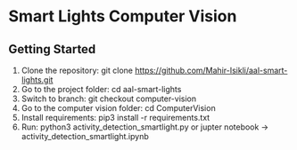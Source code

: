 # Smart Lights Computer Vision
## Getting Started
1. Clone the repository: git clone https://github.com/Mahir-Isikli/aal-smart-lights.git
2. Go to the project folder: cd aal-smart-lights
3. Switch to branch: git checkout computer-vision
4. Go to the computer vision folder: cd ComputerVision
5. Install requirements: pip3 install -r requirements.txt
6. Run: python3 activity_detection_smartlight.py or jupter notebook -> activity_detection_smartlight.ipynb

